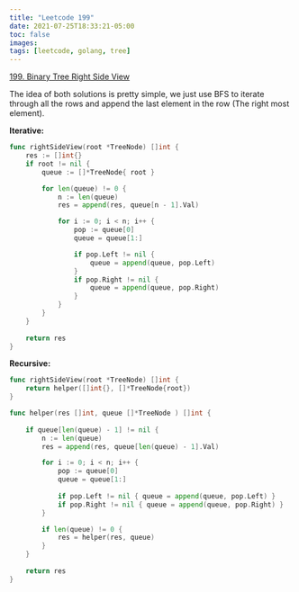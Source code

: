 ```yaml
---
title: "Leetcode 199"
date: 2021-07-25T18:33:21-05:00
toc: false
images:
tags: [leetcode, golang, tree]
---
```


[199. Binary Tree Right Side View](https://leetcode.com/problems/binary-tree-right-side-view/)

The idea of both solutions is pretty simple, we just use BFS to iterate through all the rows and append the last element in the row (The right most element).

**Iterative:**

``` go
func rightSideView(root *TreeNode) []int {
	res := []int{}
    if root != nil {
        queue := []*TreeNode{ root }

        for len(queue) != 0 {
            n := len(queue)
            res = append(res, queue[n - 1].Val)

            for i := 0; i < n; i++ {
                pop := queue[0]
                queue = queue[1:]

                if pop.Left != nil {
                    queue = append(queue, pop.Left)
                }
                if pop.Right != nil {
                    queue = append(queue, pop.Right)
                }
            }
        }
    }
    
	return res
}
```

**Recursive:**

``` go
func rightSideView(root *TreeNode) []int {
    return helper([]int{}, []*TreeNode{root})
}

func helper(res []int, queue []*TreeNode ) []int {
    
    if queue[len(queue) - 1] != nil {
        n := len(queue)
        res = append(res, queue[len(queue) - 1].Val)

        for i := 0; i < n; i++ {
            pop := queue[0]
            queue = queue[1:]
            
            if pop.Left != nil { queue = append(queue, pop.Left) }
            if pop.Right != nil { queue = append(queue, pop.Right) }
        }

        if len(queue) != 0 {
            res = helper(res, queue)
        }
    }
    
    return res
}
```